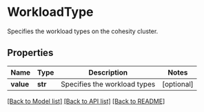 # WorkloadType

Specifies the workload types on the cohesity cluster.

## Properties
Name | Type | Description | Notes
------------ | ------------- | ------------- | -------------
**value** | **str** | Specifies the workload types | [optional] 

[[Back to Model list]](../README.md#documentation-for-models) [[Back to API list]](../README.md#documentation-for-api-endpoints) [[Back to README]](../README.md)


